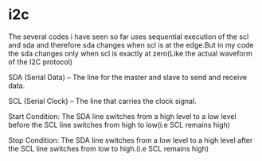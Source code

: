 # i2c
The several codes i have seen so far uses sequential execution of the scl and sda and therefore sda changes when scl is at the edge.But in my code the sda changes only when scl is exactly at zero(Like the actual waveform of the I2C protocol)


SDA (Serial Data) – The line for the master and slave to send and receive data.

SCL (Serial Clock) – The line that carries the clock signal.

Start Condition: The SDA line switches from a high level to a low  level before the SCL line switches from high to low(i.e SCL remains high)

Stop Condition: The SDA line switches from a low level to a high level after the SCL line switches from low to high.(i.e SCL remains high)
